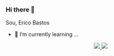 ### Hi there 👋
Sou, Erico Bastos
- 🌱 I’m currently learning ...


<div align="center">
  <a href="https://github.com/ericobastos">
  <img height="180em" src="https://github-readme-stats.vercel.app/api?username=ericobastos&show_icons=true&theme=dracula&include_all_commits=true&count_private=true"/>
  <img height="180em" src="https://github-readme-stats.vercel.app/api/top-langs/?username=ericobastos&layout=compact&langs_count=7&theme=dracula"/>
</div>
<div align="center>
    <img align="center" alt="Rafa-Python" height="30" width="40" src="https://raw.githubusercontent.com/devicons/devicon/master/icons/python/python-original.svg"
</div>          
